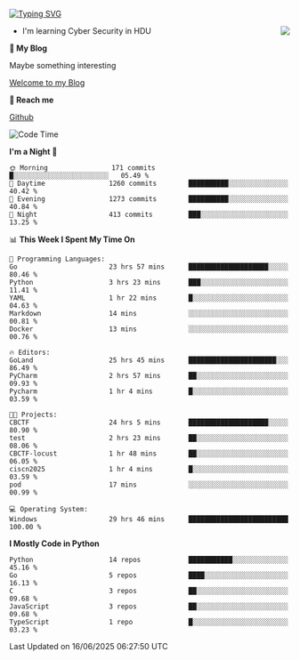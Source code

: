 [![Typing SVG](https://readme-typing-svg.herokuapp.com?font=Fira+Code&pause=1000&random=false&width=450&height=60&lines=Hello+%F0%9F%91%8B%F0%9F%8F%BB;I'm+JBNRZ)](https://git.io/typing-svg)

<a href="#">
  <img align="right" src="https://github-readme-stats.vercel.app/api?username=JBNRZ&show_icons=true&bg_color=15,f2f7fd,E0EAFC" />
</a>

- I'm learning Cyber Security in HDU

 **🌱 My Blog**

Maybe something interesting

[Welcome to my Blog](https://jbnrz.com.cn/)

 **💬 Reach me** 

[Github](https://github.com/JBNRZ)


<!--START_SECTION:waka-->
![Code Time](http://img.shields.io/badge/Code%20Time-1%2C274%20hrs-blue)

**I'm a Night 🦉** 

```text
🌞 Morning                171 commits         █░░░░░░░░░░░░░░░░░░░░░░░░   05.49 % 
🌆 Daytime                1260 commits        ██████████░░░░░░░░░░░░░░░   40.42 % 
🌃 Evening                1273 commits        ██████████░░░░░░░░░░░░░░░   40.84 % 
🌙 Night                  413 commits         ███░░░░░░░░░░░░░░░░░░░░░░   13.25 % 
```


📊 **This Week I Spent My Time On** 

```text
💬 Programming Languages: 
Go                       23 hrs 57 mins      ████████████████████░░░░░   80.46 % 
Python                   3 hrs 23 mins       ███░░░░░░░░░░░░░░░░░░░░░░   11.41 % 
YAML                     1 hr 22 mins        █░░░░░░░░░░░░░░░░░░░░░░░░   04.63 % 
Markdown                 14 mins             ░░░░░░░░░░░░░░░░░░░░░░░░░   00.81 % 
Docker                   13 mins             ░░░░░░░░░░░░░░░░░░░░░░░░░   00.76 % 

🔥 Editors: 
GoLand                   25 hrs 45 mins      ██████████████████████░░░   86.49 % 
PyCharm                  2 hrs 57 mins       ██░░░░░░░░░░░░░░░░░░░░░░░   09.93 % 
Pycharm                  1 hr 4 mins         █░░░░░░░░░░░░░░░░░░░░░░░░   03.59 % 

🐱‍💻 Projects: 
CBCTF                    24 hrs 5 mins       ████████████████████░░░░░   80.90 % 
test                     2 hrs 23 mins       ██░░░░░░░░░░░░░░░░░░░░░░░   08.06 % 
CBCTF-locust             1 hr 48 mins        ██░░░░░░░░░░░░░░░░░░░░░░░   06.05 % 
ciscn2025                1 hr 4 mins         █░░░░░░░░░░░░░░░░░░░░░░░░   03.59 % 
pod                      17 mins             ░░░░░░░░░░░░░░░░░░░░░░░░░   00.99 % 

💻 Operating System: 
Windows                  29 hrs 46 mins      █████████████████████████   100.00 % 
```

**I Mostly Code in Python** 

```text
Python                   14 repos            ███████████░░░░░░░░░░░░░░   45.16 % 
Go                       5 repos             ████░░░░░░░░░░░░░░░░░░░░░   16.13 % 
C                        3 repos             ██░░░░░░░░░░░░░░░░░░░░░░░   09.68 % 
JavaScript               3 repos             ██░░░░░░░░░░░░░░░░░░░░░░░   09.68 % 
TypeScript               1 repo              █░░░░░░░░░░░░░░░░░░░░░░░░   03.23 % 
```




 Last Updated on 16/06/2025 06:27:50 UTC
<!--END_SECTION:waka-->
